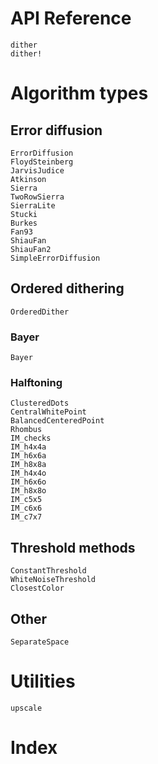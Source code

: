 # API Reference

```@docs
dither
dither!
```

# Algorithm types
## Error diffusion
```@docs
ErrorDiffusion
FloydSteinberg
JarvisJudice
Atkinson
Sierra
TwoRowSierra
SierraLite
Stucki
Burkes
Fan93
ShiauFan
ShiauFan2
SimpleErrorDiffusion
```

## Ordered dithering
```@docs
OrderedDither
```

### Bayer
```@docs
Bayer
```

### Halftoning
```@docs
ClusteredDots 
CentralWhitePoint 
BalancedCenteredPoint
Rhombus
IM_checks
IM_h4x4a
IM_h6x6a
IM_h8x8a
IM_h4x4o
IM_h6x6o
IM_h8x8o
IM_c5x5
IM_c6x6
IM_c7x7
```

## Threshold methods
```@docs
ConstantThreshold
WhiteNoiseThreshold
ClosestColor
```

## Other
```@docs
SeparateSpace
```

# Utilities
```@docs
upscale
```

# Index
```@index
```